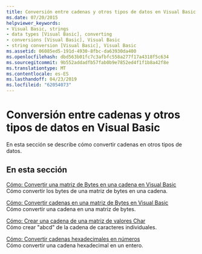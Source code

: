 ```yaml
---
title: Conversión entre cadenas y otros tipos de datos en Visual Basic
ms.date: 07/20/2015
helpviewer_keywords:
- Visual Basic, strings
- data types [Visual Basic], converting
- conversions [Visual Basic], Visual Basic
- string conversion [Visual Basic], Visual Basic
ms.assetid: 06085ed5-191d-4930-8fbc-da63930da400
ms.openlocfilehash: dbd563b01fc7c3afbfc558a277f17a4318f5c634
ms.sourcegitcommit: 9b552addadfb57fab0b9e7852ed4f1f1b8a42f8e
ms.translationtype: MT
ms.contentlocale: es-ES
ms.lasthandoff: 04/23/2019
ms.locfileid: "62054073"
---
```

# <a name="converting-between-strings-and-other-data-types-in-visual-basic"></a>Conversión entre cadenas y otros tipos de datos en Visual Basic
En esta sección se describe cómo convertir cadenas en otros tipos de datos.  
  
## <a name="in-this-section"></a>En esta sección  
 [Cómo: Convertir una matriz de Bytes en una cadena en Visual Basic](../../../../visual-basic/programming-guide/language-features/strings/how-to-convert-an-array-of-bytes-into-a-string.md)  
 Cómo convertir los bytes de una matriz de bytes en una cadena.  
  
 [Cómo: Convertir cadenas en una matriz de Bytes en Visual Basic](../../../../visual-basic/programming-guide/language-features/strings/how-to-convert-strings-into-an-array-of-bytes.md)  
 Cómo convertir una cadena en una matriz de bytes.  
  
 [Cómo: Crear una cadena de una matriz de valores Char](../../../../visual-basic/programming-guide/language-features/strings/how-to-create-a-string-from-an-array-of-char-values.md)  
 Cómo crear "abcd" de la cadena de caracteres individuales.  
  
 [Cómo: Convertir cadenas hexadecimales en números](../../../../visual-basic/programming-guide/language-features/strings/how-to-convert-hexadecimal-strings-to-numbers.md)  
 Cómo convertir una cadena hexadecimal en un entero.
